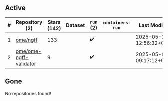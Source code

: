 ## Active
| # | Repository (2) | Stars (142) | Dataset | `run` (2) | `containers-run` | Last Modified |
| --- | --- | --- | --- | --- | --- | --- |
| 1 | [ome/ngff](https://github.com/ome/ngff) | 133 |  | :heavy_check_mark: |  | 2025-05-20 12:56:32+00:00 |
| 2 | [ome/ome-ngff-validator](https://github.com/ome/ome-ngff-validator) | 9 |  | :heavy_check_mark: |  | 2025-05-06 09:17:12+00:00 |

## Gone
No repositories found!
